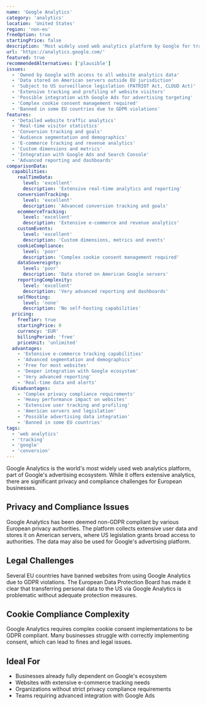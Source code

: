 ```yaml
---
name: 'Google Analytics'
category: 'analytics'
location: 'United States'
region: 'non-eu'
freeOption: true
startingPrice: false
description: 'Most widely used web analytics platform by Google for tracking website traffic and user behavior.'
url: 'https://analytics.google.com/'
featured: true
recommendedAlternatives: ['plausible']
issues:
  - 'Owned by Google with access to all website analytics data'
  - 'Data stored on American servers outside EU jurisdiction'
  - 'Subject to US surveillance legislation (PATRIOT Act, CLOUD Act)'
  - 'Extensive tracking and profiling of website visitors'
  - 'Possible integration with Google Ads for advertising targeting'
  - 'Complex cookie consent management required'
  - 'Banned in some EU countries due to GDPR violations'
features:
  - 'Detailed website traffic analytics'
  - 'Real-time visitor statistics'
  - 'Conversion tracking and goals'
  - 'Audience segmentation and demographics'
  - 'E-commerce tracking and revenue analytics'
  - 'Custom dimensions and metrics'
  - 'Integration with Google Ads and Search Console'
  - 'Advanced reporting and dashboards'
comparisonData:
  capabilities:
    realTimeData:
      level: 'excellent'
      description: 'Extensive real-time analytics and reporting'
    conversionTracking:
      level: 'excellent'
      description: 'Advanced conversion tracking and goals'
    ecommerceTracking:
      level: 'excellent'
      description: 'Extensive e-commerce and revenue analytics'
    customEvents:
      level: 'excellent'
      description: 'Custom dimensions, metrics and events'
    cookieCompliance:
      level: 'poor'
      description: 'Complex cookie consent management required'
    dataSovereignty:
      level: 'poor'
      description: 'Data stored on American Google servers'
    reportingComplexity:
      level: 'excellent'
      description: 'Very advanced reporting and dashboards'
    selfHosting:
      level: 'none'
      description: 'No self-hosting capabilities'
  pricing:
    freeTier: true
    startingPrice: 0
    currency: 'EUR'
    billingPeriod: 'free'
    priceUnit: 'unlimited'
  advantages:
    - 'Extensive e-commerce tracking capabilities'
    - 'Advanced segmentation and demographics'
    - 'Free for most websites'
    - 'Deeper integration with Google ecosystem'
    - 'Very advanced reporting'
    - 'Real-time data and alerts'
  disadvantages:
    - 'Complex privacy compliance requirements'
    - 'Heavy performance impact on websites'
    - 'Extensive user tracking and profiling'
    - 'American servers and legislation'
    - 'Possible advertising data integration'
    - 'Banned in some EU countries'
tags:
  - 'web analytics'
  - 'tracking'
  - 'google'
  - 'conversion'
---
```


Google Analytics is the world's most widely used web analytics platform, part of Google's advertising ecosystem. While it offers extensive analytics, there are significant privacy and compliance challenges for European businesses.

## Privacy and Compliance Issues

Google Analytics has been deemed non-GDPR compliant by various European privacy authorities. The platform collects extensive user data and stores it on American servers, where US legislation grants broad access to authorities. The data may also be used for Google's advertising platform.

## Legal Challenges

Several EU countries have banned websites from using Google Analytics due to GDPR violations. The European Data Protection Board has made it clear that transferring personal data to the US via Google Analytics is problematic without adequate protection measures.

## Cookie Compliance Complexity

Google Analytics requires complex cookie consent implementations to be GDPR compliant. Many businesses struggle with correctly implementing consent, which can lead to fines and legal issues.

## Ideal For

- Businesses already fully dependent on Google's ecosystem
- Websites with extensive e-commerce tracking needs
- Organizations without strict privacy compliance requirements
- Teams requiring advanced integration with Google Ads